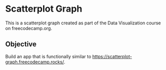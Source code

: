 # Scatterplot Graph

This is a scatterplot graph created as part of the Data Visualization course on freecodecamp.org.

## Objective

Build an app that is functionally similar to https://scatterplot-graph.freecodecamp.rocks/.